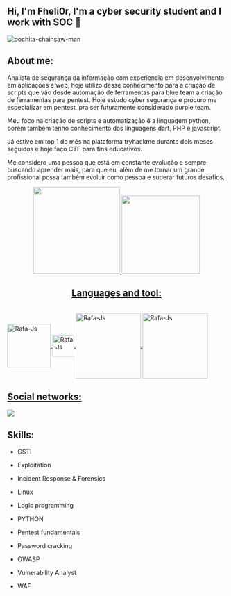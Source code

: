 ## Hi, I'm Fheli0r, I'm a cyber security student and I work with SOC 👋

![pochita-chainsaw-man](https://user-images.githubusercontent.com/102917070/197260084-f2db0953-7d4f-410f-8fde-18ecaedc36af.gif)

## About me:

Analista de segurança da informação com experiencia em desenvolvimento em aplicações e web, hoje utilizo desse conhecimento para a criação de scripts que vão desde automação de ferramentas para blue team a criação de ferramentas para pentest. Hoje estudo cyber segurança e procuro me especializar em pentest, pra ser futuramente considerado purple team.

Meu foco na criação de scripts e automatização é a linguagem python, porém também tenho conhecimento das linguagens dart, PHP e javascript.

Já estive em top 1 do mês na plataforma tryhackme durante dois meses seguidos e hoje faço CTF para fins educativos.

Me considero uma pessoa que está em constante evolução e sempre buscando aprender mais, para que eu, além de me tornar um grande profissional possa também evoluir como pessoa e superar futuros desafios.

<div align="center">
  <a href="https://github.com/Fheli0r">
  <img height="200em" src="https://github-readme-stats.vercel.app/api?username=Fheli0r&show_icons=true&theme=dracula&include_all_commits=true&count_private=true"/>
  <img height="180em" src="https://github-readme-stats.vercel.app/api/top-langs/?username=Fheli0r&layout=compact&langs_count=7&theme=dracula"/>
  
  ## Languages and tool:
  
  </div>
<div style="display: inline_block"><br>
  <img align="center" alt="Rafa-Js" height="100" width="100" src="https://cdn.jsdelivr.net/gh/devicons/devicon/icons/dart/dart-plain-wordmark.svg" />
  
  <img align="center" alt="Rafa-Js" height="50" width="50" src="https://cdn.jsdelivr.net/gh/devicons/devicon/icons/flutter/flutter-original.svg" />
  
  <img align="center" alt="Rafa-Js" height="150" width="150" src="https://cdn.jsdelivr.net/gh/devicons/devicon/icons/visualstudio/visualstudio-plain-wordmark.svg" />
  
  <img align="center" alt="Rafa-Js" height="150" width="150" src="https://cdn.jsdelivr.net/gh/devicons/devicon/icons/git/git-original-wordmark.svg" />
  
  ## Social networks:
  
  <div>
  <a href="https://www.linkedin.com/in/kauan-querino-08b2b0236/" target="_blank"><img src="https://img.shields.io/badge/LinkedIn-0077B5?style=for-the-badge&logo=linkedin&logoColor=white" target="_blank"></a>
  
  ## Skills:
  
  - GSTI
  
  - Exploitation

  - Incident Response & Forensics
  
  - Linux
  
  - Logic programming 
  
  - PYTHON

  - Pentest fundamentals

  - Password cracking

  - OWASP
  
  - Vulnerability Analyst
  
  - WAF
  
  
 </div>
